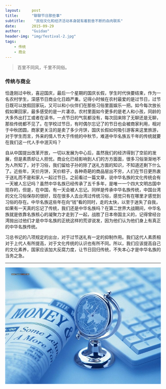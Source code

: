 ```yaml
---
layout:     post
title:      "聊聊节日那些事"
subtitle:    "民俗文化和经济活动本身就有着割舍不断的血肉联系"
date:       2015-09-29
author:     "Guidao"
header-img: "img/festival-2.jpg"
tags:
    - 传统
    - 商业
---
```

> 百里不同风，千里不同俗。



### 传统与商业

恰逢刚过中秋，喜迎国庆，最后一个星期的国庆长假，学生时代快要结束，作为一名农村学生，深感节日商业化日趋严重。记得小时候在农村最爱的是过节日，过节日既可以放假回家玩，又可以和小伙伴们在那些习俗里面娱乐一把。如今每次放长假如果回家，最多感受的是一片凄凉。农村里面如今更多的是老人和小孩，同龄的大多外出打工或者在读书，一点节日的气氛都没有，每次回来除了无聊还是无聊，那些传统都不见了。在学校过节日，有时偶尔忘记了的节日也会被商家利用，相对于中秋团圆，商家更关注的是卖了多少月饼，国庆长假如何吸引游客来这里旅游，对于学生而言，外来的情人节大于传统的中秋节，难道中华名族五千年的传统就要在我们这一代人手中泯灭吗？

自从中国提出改革开放，一切以发展为中心后，虽然我们的经济得到了空前的发展，但是素质却让人担忧。商业化已经影响到人们的方方面面，很多习俗渐渐地不为人所知了，对于习俗，我们留给子孙的除了送礼方面的知识，不知道还剩下什么了。近些年，天价月饼，天价粽子，各种奇葩的商品层出不穷，人们在节日更热衷于送礼而不是和家人一起过节日。之前看过一篇文章，说中华名族的文化传统会有一天被人忘记吗？虽然中华名族已经传承了五千多年，是唯一一个四大文明古国中现存的，但是，在中国，有一天会被人忘记。同样是传承中华名族传统，中国台湾的文化习俗保存的很好，现在很多人去台湾过传统习俗，感觉只有在哪里才感觉到习俗的存在。中华名族这些年在向“钱”看的同时，走的太快，以至于迷失了自我，如果有一天真的忘记了传统，我们还是中华名族吗？在第二世界大战期间，中华名族就是依靠名族核心的凝聚力才走到了一起，战胜了日本帝国主义的，记得曾经台湾抛出过他们才是中华名族的正统这样的荒谬说发，因为他们认为他们身上有真正的中华名族传统。

习总书记的八项规定的出台，对于过节送礼有一定的抑制作用。我们这代人素质相对于上代人有所提高，对于文化传统的认识也有所不同。所以，我们应该提高自己的文化素养，国家应该加大反腐力度，让节日回归传统，不失本心才是中华名族的当务之急。

---

![img](/img/festival-1.jpg)

